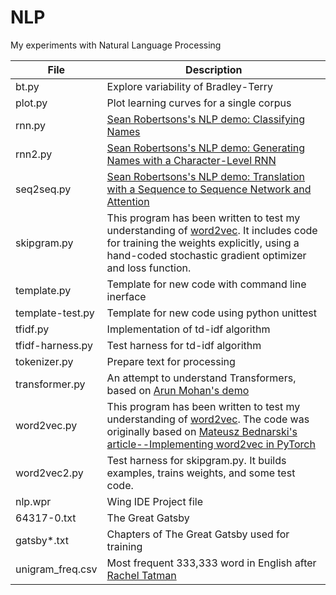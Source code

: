 # NLP

My experiments with Natural Language Processing

File | Description
-----------------|---------------------------------------------------------------
bt.py|Explore variability of Bradley-Terry
plot.py|Plot learning curves for a single corpus
rnn.py|[Sean Robertsons's NLP demo: Classifying Names](https://pytorch.org/tutorials/intermediate/char_rnn_classification_tutorial.html)
rnn2.py|[Sean Robertsons's NLP demo: Generating Names with a Character-Level RNN](https://pytorch.org/tutorials/intermediate/char_rnn_generation_tutorial.html)
seq2seq.py|[Sean Robertsons's NLP demo: Translation with a Sequence to Sequence Network and Attention](https://pytorch.org/tutorials/intermediate/seq2seq_translation_tutorial.html)
skipgram.py|This program has been written to test my understanding of [word2vec](https://arxiv.org/abs/1301.3781/Word2Vec). It includes code for training the weights explicitly, using a hand-coded stochastic gradient optimizer and loss function.
template.py|Template for new code with command line inerface
template-test.py|Template for new code using python unittest
tfidf.py|Implementation of td-idf algorithm
tfidf-harness.py|Test harness for td-idf algorithm
tokenizer.py|Prepare text for processing
transformer.py|An attempt to understand Transformers, based on [Arun Mohan's demo](https://www.kaggle.com/code/arunmohan003/transformer-from-scratch-using-pytorch/notebook)
word2vec.py |This program has been written to test my understanding of [word2vec](https://arxiv.org/abs/1301.3781/Word2Vec). The code was originally based on [Mateusz Bednarski's article--Implementing word2vec in PyTorch](https://towardsdatascience.com/implementing-word2vec-in-pytorch-skip-gram-model-e6bae040d2fb)
word2vec2.py|Test harness for skipgram.py. It builds examples, trains weights, and some test code.
nlp.wpr|Wing IDE Project file
64317-0.txt|The Great Gatsby
gatsby*.txt|Chapters of The Great Gatsby used for training
unigram_freq.csv|Most frequent 333,333 word in English after [Rachel Tatman](https://www.kaggle.com/rtatman/english-word-frequenc)
